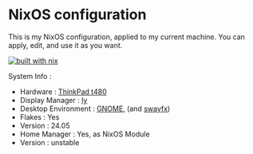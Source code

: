 # NixOS configuration
This is my NixOS configuration, applied to my current machine. You can apply, edit, and use it as you want.

[![built with nix](https://builtwithnix.org/badge.svg)](https://builtwithnix.org)

System Info : 
- Hardware : [ThinkPad t480](https://github.com/NixOS/nixos-hardware/blob/master/lenovo/thinkpad/t480/default.nix)
- Display Manager : [ly](https://github.com/fairyglade/ly)
- Desktop Environment : [GNOME](https://www.gnome.org/), (and [swayfx](https://github.com/WillPower3309/swayfx))
- Flakes : Yes
- Version : 24.05
- Home Manager : Yes, as NixOS Module
- Version : unstable
